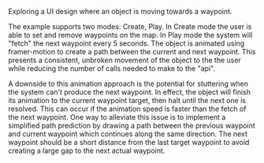 Exploring a UI design where an object is moving towards a waypoint.

The example supports two modes: Create, Play. In Create mode the user is able to set and remove waypoints on the map. In Play mode the system will "fetch" the next waypoint every 5 seconds. The object is animated using framer-motion to create a path between the current and next waypoint. This presents a consistent, unbroken movement of the object to the the user while reducing the number of calls needed to make to the "api".

A downside to this animation approach is the potential for stuttering when the system can't produce the next waypoint. In effect, the object will finish its animation to the current waypoint target, then halt until the next one is resolved. This can occur if the animation speed is faster than the fetch of the next waypoint. One way to alleviate this issue is to implement a simplified path prediction by drawing a path between the previous waypoint and current waypoint which continues along the same direction. The next waypoint should be a short distance from the last target waypoint to avoid creating a large gap to the next actual waypoint.
